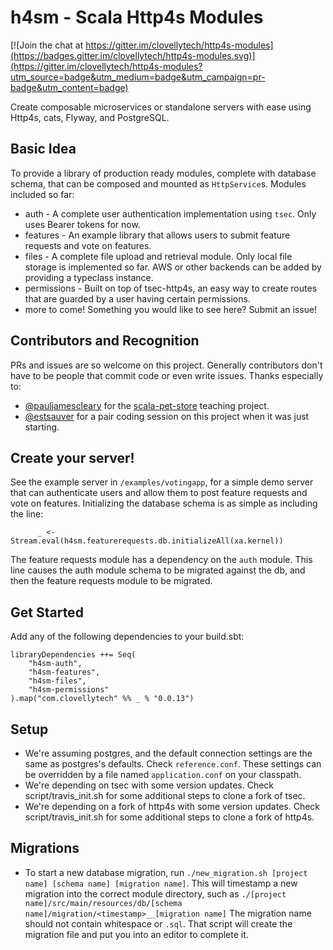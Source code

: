 h4sm - Scala Http4s Modules
============

[![Join the chat at https://gitter.im/clovellytech/http4s-modules](https://badges.gitter.im/clovellytech/http4s-modules.svg)](https://gitter.im/clovellytech/http4s-modules?utm_source=badge&utm_medium=badge&utm_campaign=pr-badge&utm_content=badge)

Create composable microservices or standalone servers with ease using Http4s, cats, Flyway, and PostgreSQL.

Basic Idea
---
To provide a library of production ready modules, complete with database schema, that can be composed and mounted as `HttpService`s. Modules included so far:

* auth - A complete user authentication implementation using `tsec`. Only uses Bearer tokens for now.
* features - An example library that allows users to submit feature requests and vote on features.
* files - A complete file upload and retrieval module. Only local file storage is implemented so far. AWS or other backends can be added by providing a typeclass instance.
* permissions - Built on top of tsec-http4s, an easy way to create routes that are guarded by a user having certain permissions.
* more to come! Something you would like to see here? Submit an issue! 

Contributors and Recognition
---
PRs and issues are so welcome on this project. Generally contributors don't have to be people that commit code or even write issues. Thanks especially to:

* [@pauljamescleary](https://github.com/pauljamescleary) for the [scala-pet-store](https://github.com/pauljamescleary/scala-pet-store) teaching project.
* [@estsauver](https://github.com/estsauver) for a pair coding session on this project when it was just starting.

Create your server!
---

See the example server in `/examples/votingapp`, for a simple demo server that can authenticate users and allow them to post feature requests and vote on features. Initializing the database schema is as simple as including the line:

```
      _ <- Stream.eval(h4sm.featurerequests.db.initializeAll(xa.kernel))
```

The feature requests module has a dependency on the `auth` module. This line causes the auth module schema to be migrated against the db, and then the feature requests module to be migrated.

Get Started
---
Add any of the following dependencies to your build.sbt:

```
libraryDependencies ++= Seq(
	"h4sm-auth",
	"h4sm-features",
	"h4sm-files", 
	"h4sm-permissions"
).map("com.clovellytech" %% _ % "0.0.13")
```

Setup
---
* We're assuming postgres, and the default connection settings are the same as postgres's defaults. Check `reference.conf`. These settings can be overridden by a file named `application.conf` on your classpath.
* We're depending on tsec with some version updates. Check script/travis_init.sh for some additional steps to clone a fork of tsec.
* We're depending on a fork of http4s with some version updates. Check script/travis_init.sh for some additional steps to clone a fork of http4s.

Migrations
---
* To start a new database migration, run `./new_migration.sh [project name] [schema name] [migration name]`. This will timestamp a new migration into the correct module directory, such as `./[project name]/src/main/resources/db/[schema name]/migration/<timestamp>__[migration name]` The migration name should not contain whitespace or `.sql`. That script will create the migration file and put you into an editor to complete it.
